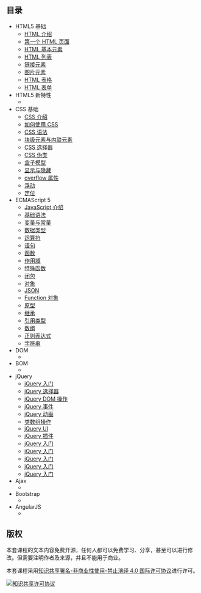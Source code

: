 ## 目录

- HTML5 基础
	- [HTML 介绍](html-basics/html-introduce.md)
	- [第一个 HTML 页面](html-basics/first-html.md)
	- [HTML 基本元素](html-basics/html-basics-element.md)
	- [HTML 列表](html-basics/html-list.md)
	- [链接元素](html-basics/link-element.md)
	- [图片元素](html-basics/image-element.md)
	- [HTML 表格](html-basics/html-table.md)
	- [HTML 表单](html-basics/html-form.md)
- HTML5 新特性
	- []()
- CSS 基础
	- [CSS 介绍](css-basics/css-introduce.md)
	- [如何使用 CSS](css-basics/how-use-css.md)
	- [CSS 语法](css-basics/css-grammar.md)
	- [块级元素与内联元素](css-basics/block-and-inline-element.md)
	- [CSS 选择器](css-basics/css-selector.md)
	- [CSS 伪类](css-basics/css-pseudo-class.md)
	- [盒子模型](css-basics/box-model.md)
	- [显示与隐藏](css-basics/display-and-hidden.md)
	- [overflow 属性](css-basics/overflow-attribute.md)
	- [浮动](css-basics/float.md)
	- [定位](css-basics/position.md)
- ECMAScript 5
	- [JavaScript 介绍](ecmascript-5/javascript-introduce.md)
	- [基础语法](ecmascript-5/basics-grammar.md)
	- [变量与常量](ecmascript-5/variables-and-constants.md)
	- [数据类型](ecmascript-5/data-type.md)
	- [运算符](ecmascript-5/operator.md)
	- [语句](ecmascript-5/statement.md)
	- [函数](ecmascript-5/function.md)
	- [作用域](ecmascript-5/scope.md)
	- [特殊函数](ecmascript-5/special-function.md)
	- [闭包](ecmascript-5/closer.md)
	- [对象](ecmascript-5/object.md)
	- [JSON](ecmascript-5/json.md)
	- [Function 对象](ecmascript-5/function-object.md)
	- [原型](ecmascript-5/prototype.md)
	- [继承](ecmascript-5/inherit.md)
	- [引用类型](ecmascript-5/reference-type.md)
	- [数组](ecmascript-5/array.md)
	- [正则表达式](ecmascript-5/regular-expression.md)
	- [字符串](ecmascript-5/string.md)
- DOM
	- []()
- BOM 
	- []()
- jQuery
	- [jQuery 入门](jquery/getting-started.md)
	- [jQuery 选择器](jquery/jquery-selector.md)
	- [jQuery DOM 操作](jquery/jquery-dom.md)
	- [jQuery 事件](jquery/jquery-event.md)
	- [jQuery 动画](jquery/jquery-animation.md)
	- [类数组操作](jquery/like-array-object.md)
	- [jQuery UI](jquery/)
	- [jQuery 插件](jquery/jquery-plugin.md)
	- [jQuery 入门](jquery/)
	- [jQuery 入门](jquery/)
	- [jQuery 入门](jquery/)
	- [jQuery 入门](jquery/)
	- [jQuery 入门](jquery/)
- Ajax
	- []()
- Bootstrap
	- []()
- AngularJS
	- []()

## 版权

本套课程的文本内容免费开源，任何人都可以免费学习、分享，甚至可以进行修改。但需要注明作者及来源，并且不能用于商业。

本套课程采用<a rel="license" href="http://creativecommons.org/licenses/by-nc-nd/4.0/">知识共享署名-非商业性使用-禁止演绎 4.0 国际许可协议</a>进行许可。

<a rel="license" href="http://creativecommons.org/licenses/by-nc-nd/4.0/"><img alt="知识共享许可协议" style="border-width:0" src="https://i.creativecommons.org/l/by-nc-nd/4.0/88x31.png" /></a><br />
